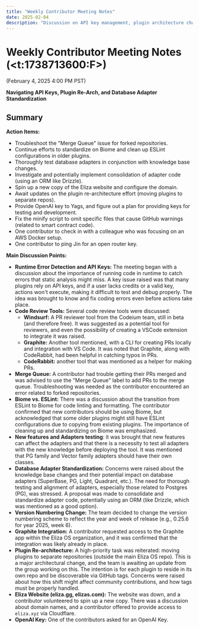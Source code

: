 ```yaml
---
title: "Weekly Contributor Meeting Notes"
date: 2025-02-04
description: "Discussion on API key management, plugin architecture changes, code review tools (Windsurf, Graphite, CodeRabbit), and database adapter standardization. Key decisions on version numbering and plugin repository separation."
---
```


# Weekly Contributor Meeting Notes (<t:1738713600:F>)

(February 4, 2025 4:00 PM PST)

**Navigating API Keys, Plugin Re-Arch, and Database Adapter Standardization**


## Summary

**Action Items:**

*   Troubleshoot the "Merge Queue" issue for forked repositories.
*   Continue efforts to standardize on Biome and clean up ESLint configurations in older plugins.
*   Thoroughly test database adapters in conjunction with knowledge base changes.
*   Investigate and potentially implement consolidation of adapter code (using an ORM like Drizzle).
*   Spin up a new copy of the Eliza website and configure the domain.
*   Await updates on the plugin re-architecture effort (moving plugins to separate repos).
*   Provide OpenAI key to Yags, and figure out a plan for providing keys for testing and development.
*   Fix the minify script to omit specific files that cause GitHub warnings (related to smart contract code).
*   One contributor to check in with a colleague who was focusing on an AWS Docker setup.
*   One contributor to ping Jin for an open router key.

**Main Discussion Points:**

*   **Runtime Error Detection and API Keys:** The meeting began with a discussion about the importance of running code in runtime to catch errors that static analysis might miss. A key issue raised was that many plugins rely on API keys, and if a user lacks credits or a valid key, actions won't execute, making it difficult to test and debug properly. The idea was brought to know and fix coding errors even before actions take place.
*   **Code Review Tools:** Several code review tools were discussed:
    *   **Windsurf:** A PR reviewer tool from the Codeium team, still in beta (and therefore free). It was suggested as a potential tool for reviewers, and even the possibility of creating a VSCode extension to integrate it was raised.
    *   **Graphite:** Another tool mentioned, with a CLI for creating PRs locally and integration with VS Code. It was noted that Graphite, along with CodeRabbit, had been helpful in catching typos in PRs.
    *    **CodeRabbit:** another tool that was mentioned as a helper for making PRs.
*   **Merge Queue:** A contributor had trouble getting their PRs merged and was advised to use the "Merge Queue" label to add PRs to the merge queue. Troubleshooting was needed as the contributor encountered an error related to forked repositories.
*   **Biome vs. ESLint:** There was a discussion about the transition from ESLint to Biome for code linting and formatting. The contributor confirmed that new contributors should be using Biome, but acknowledged that some older plugins might still have ESLint configurations due to copying from existing plugins. The importance of cleaning up and standardizing on Biome was emphasized.
*   **New features and Adapters testing**: it was brought that new features can affect the adapters and that there is a necessity to test all adapters with the new knowledge before deploying the tool. It was mentioned that PG family and Vector family adapters should have their own classes.
*   **Database Adapter Standardization:** Concerns were raised about the knowledge base changes and their potential impact on database adapters (SuperBase, PG, Light, Quadrant, etc.). The need for thorough testing and alignment of adapters, especially those related to Postgres (PG), was stressed. A proposal was made to consolidate and standardize adapter code, potentially using an ORM (like Drizzle, which was mentioned as a good option).
*   **Version Numbering Change:** The team decided to change the version numbering scheme to reflect the year and week of release (e.g., 0.25.6 for year 2025, week 6).
*   **Graphite Integration:** A contributor requested access to the Graphite app within the Eliza OS organization, and it was confirmed that the integration was likely already in place.
*   **Plugin Re-architecture:** A high-priority task was reiterated: moving plugins to separate repositories (outside the main Eliza OS repo). This is a major architectural change, and the team is awaiting an update from the group working on this. The intention is for each plugin to reside in its own repo and be discoverable via GitHub tags. Concerns were raised about how this shift might affect community contributions, and how tags must be properly handled.
*   **Eliza Website (eliza.gg, elizas.com):** The website was down, and a contributor volunteered to spin up a new copy. There was a discussion about domain names, and a contributor offered to provide access to `eliza.xyz` via Cloudflare.
*   **OpenAI Key:** One of the contributors asked for an OpenAI Key.
